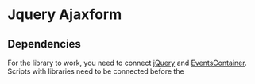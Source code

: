 # Jquery Ajaxform
## Dependencies
For the library to work, you need to connect [jQuery](https://jquery.com/download/) and [EventsContainer](https://github.com/Prefect9/Js-EventsContainer). Scripts with libraries need to be connected before the <script> tag with the AjaxForm library.



## jQuery property
Now for the html tag \<form\> you can apply `.ajaxForm()` and it will be sent to the server without reloading the page.



## Examples
Only the following fields will be sent via ajax: text, checkbox and radio.
```html
<form action="" method="post" id="demo_form" data-request-type="form-data">
    <input type="text" name="name" value="Name">
    <input type="checkbox" name="checkbox">
    <input type="radio" name="r_1" value="1">
    <input type="radio" name="r_1" value="2">
    <input type="radio" name="r_1" value="3">
    <input type="radio" name="r_2" value="1">
    <input type="radio" name="r_2" value="2">
    <input type="radio" name="r_2" value="3">
    <button type="submit">Submit</button>
</form>
```

Initialize `.ajaxform()` along with page loading.
```javascript
var form = $("#demo_form").ajaxForm()
```

You can add a `loading` event. It is called before sending ajax and can be used to show a stub when submitting a form. Validation can also be performed at this stage, if `loading` returns a value other than `undefined`, the `error` event with this returned value will be called.
At this stage, before sending ajax, you can change the values of the fields.
```javascript
form.loading(function (sended_form) {
    if(!sended_form.find("input[name=name]").val().length) return "invalid:empty_name"
})
```

The `error` event is used to get errors. The following values can be used as an `error_code` argument to the function:
- `no_internet_connection`
- `invalid_response` - the server returned an invalid response
- the value returned by the `loading` event if it is not `undefined`
```javascript
form.error(function (error_code) {
     console.log("error: " + error_code)
 })
```

The `success` event is used to get the result when the server responds successfully.
```javascript
form.success(function (data) {
    console.log("success", data)
})
```

The number of `success`, `error` and `loading` events can be set to an unlimited number.

To send the form to the user, just press Enter in any field or click on the submit button. You can also submit the form by calling the standard js submit trigger on the \<form\> element or using the API:
```javascript
// Sending a form via jQuery
$("#demo_form").submit()

// Sending a form via the ajaxForm API
form.send()
```



## Types of data received and sent
Types of data to be sent:
- `urlencoded` _(by default)_
- `json`
- `form-data`

To change the type of data being sent, add the `data-request-type` attribute to the form:
```html
<form action="" method="post" id="test_form" data-request-type="json">
```

Types of data received:
- `json` _(by default)_
- `text`

If the server returns data that does not match the expected type, the error event is called with the `invalid_response` argument. To change the type of data received, add the `data-response-type` attribute to the form:
```html
<form action="" method="post" id="test_form" data-response-type="json">
```



## API
You can also create an ajaxForm from the constructor with its own parameters: method, url, etc. The ajaxForm created from the constructor will create an empty form, the values of the fields of which you can add/change when the `loading` event is called.
```javascript
var options = {
    method: "post",
    url: "/",
    ...
}
var form = new AjaxForm(options)
```

### Options
##### options.form [`HTMLElement`, _optional_]
the html element to which the ajaxForm object will be bound. If omitted, an empty form will be created.

##### options.method [`enum`, _required_]
sending method: `get`, `post`.

##### options.url [`string`, _optional_]
ajax delivery address: `""`, `"/"`, `"https://example.com/"`. Default: `""`.

##### options.requestType [`_enum_`, _optional_]
type of data being sent: `urlencoded`, `json`, `form-data`. Default: `urlencoded`.

##### options.responseType [`enum`, _optional_]
type of data expected from the server: `text`, `json`. Default: `json`.

##### options.getData [`function`, _optional_]
an arbitrary function for transmitting data to be sent via ajax. If the `getData` function is specified, no data is taken from the form fields. By default, data is serialized from form fields that have the name attribute.